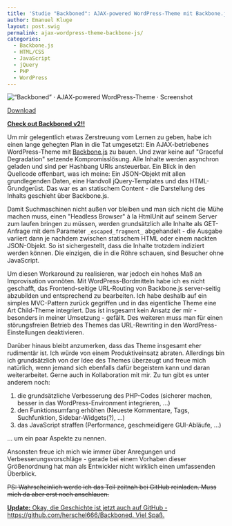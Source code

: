 ```yaml
---
title: 'Studie "Backboned": AJAX-powered WordPress-Theme mit Backbone.js'
author: Emanuel Kluge
layout: post.swig
permalink: ajax-wordpress-theme-backbone-js/
categories:
  - Backbone.js
  - HTML/CSS
  - JavaScript
  - jQuery
  - PHP
  - WordPress
---
```


<noscript data-src="/archive/wp-content/uploads/2011/07/backboned-screenshot.gif" data-alt="“Backboned” · AJAX-powered WordPress-Theme · Screenshot">
<img src="/archive/wp-content/uploads/2011/07/backboned-screenshot.gif" alt="“Backboned” · AJAX-powered WordPress-Theme · Screenshot">
</noscript>

[Download][download]

**[Check out Backboned v2!!][backboned_v2]**

Um mir gelegentlich etwas Zerstreuung vom Lernen zu geben, habe ich einen lange gehegten Plan in die Tat umgesetzt: Ein AJAX-betriebenes WordPress-Theme mit [Backbone.js][backbone] zu bauen. Und zwar keine auf "Graceful Degradation" setzende Kompromisslösung. Alle Inhalte werden asynchron geladen und sind per Hashbang URIs ansteuerbar. Ein Blick in den Quellcode offenbart, was ich meine: Ein JSON-Objekt mit allen grundlegenden Daten, eine Handvoll jQuery-Templates und das HTML-Grundgerüst. Das war es an statischem Content - die Darstellung des Inhalts geschieht über Backbone.js.

Damit Suchmaschinen nicht außen vor bleiben und man sich nicht die Mühe machen muss, einen "Headless Browser" à la HtmlUnit auf seinem Server zum laufen bringen zu müssen, werden grundsätzlich alle Inhalte als GET-Anfrage mit dem Parameter `_escaped_fragment_` abgehandelt - die Ausgabe variiert dann je nachdem zwischen statischem HTML oder einem nackten JSON-Objekt. So ist sichergestellt, dass die Inhalte trotzdem indiziert werden können. Die einzigen, die in die Röhre schauen, sind Besucher ohne JavaScript.

Um diesen Workaround zu realisieren, war jedoch ein hohes Maß an Improvisation vonnöten. Mit WordPress-Bordmitteln habe ich es nicht geschafft, das Frontend-seitige URL-Routing von Backbone.js server-seitig abzubilden und entsprechend zu bearbeiten. Ich habe deshalb auf ein simples MVC-Pattern zurück gegriffen und in das eigentliche Theme eine Art Child-Theme integriert. Das ist insgesamt kein Ansatz der mir - besonders in meiner Umsetzung - gefällt. Des weiteren muss man für einen störungsfreien Betrieb des Themes das URL-Rewriting in den WordPress-Einstellungen deaktivieren.

Darüber hinaus bleibt anzumerken, dass das Theme insgesamt eher rudimentär ist. Ich würde von einem Produktiveinsatz abraten. Allerdings bin ich grundsätzlich von der Idee des Themes überzeugt und freue mich natürlich, wenn jemand sich ebenfalls dafür begeistern kann und daran weiterarbeitet. Gerne auch in Kollaboration mit mir. Zu tun gibt es unter anderem noch:

1. die grundsätzliche Verbesserung des PHP-Codes (sicherer machen, besser in das WordPress-Environment integrieren, &hellip;)
2. den Funktionsumfang erhöhen (Neueste Kommentare, Tags, Suchfunktion, Sidebar-Widgets(?), &hellip;)
3. das JavaScript straffen (Performance, geschmeidigere GUI-Abläufe, &hellip;)

… um ein paar Aspekte zu nennen.

Ansonsten freue ich mich wie immer über Anregungen und Verbesserungsvorschläge - gerade bei einem Vorhaben dieser Größenordnung hat man als Entwickler nicht wirklich einen umfassenden Überblick.

<del datetime="2011-07-15T09:15:57+00:00">PS: Wahrscheinlich werde ich das Teil zeitnah bei GitHub reinladen. Muss mich da aber erst noch anschlauen.</del>

<ins datetime="2011-07-15T09:15:57+00:00"><strong>Update:</strong> Okay, die Geschichte ist jetzt auch auf GitHub - <a href="https://github.com/herschel666/Backboned" title="”Backboned“ auf GitHub">https://github.com/herschel666/Backboned</a>. Viel Spaß.</ins>

[download]: http://www.emanuel-kluge.de/wp-content/uploads/2011/07/backboned.zip
[backboned_v2]: https://github.com/herschel666/Backboned-v2
[backbone]: http://documentcloud.github.com/backbone/
